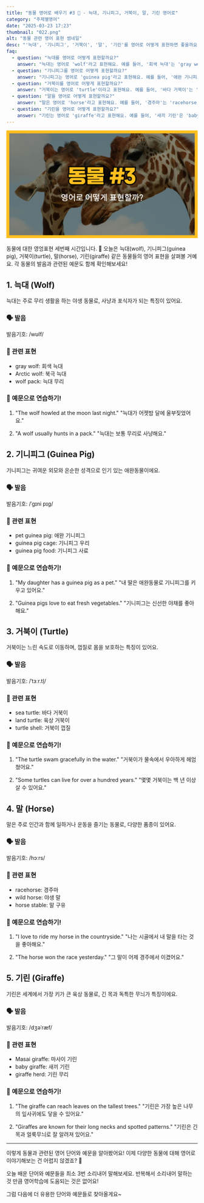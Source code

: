 ```yaml
---
title: "동물 영어로 배우기 #3 🐢 - 늑대, 기니피그, 거북이, 말, 기린 영어로"
category: "주제별영어"
date: "2025-03-23 17:23"
thumbnail: "022.png"
alt: "동물 관련 영어 표현 썸네일"
desc: "'늑대', '기니피그', '거북이', '말', '기린'를 영어로 어떻게 표현하면 좋을까요? 각 동물의 특징과 발음, 관련 표현을 알아보고 예문으로 연습해보는 시간을 가져봅시다."
faq:
  - question: "늑대를 영어로 어떻게 표현할까요?"
    answer: "늑대는 영어로 'wolf'라고 표현해요. 예를 들어, '회색 늑대'는 'gray wolf'라고 말할 수 있어요."
  - question: "기니피그를 영어로 어떻게 표현할까요?"
    answer: "기니피그는 영어로 'guinea pig'라고 표현해요. 예를 들어, '애완 기니피그'는 'pet guinea pig'라고 말할 수 있어요."
  - question: "거북이를 영어로 어떻게 표현할까요?"
    answer: "거북이는 영어로 'turtle'이라고 표현해요. 예를 들어, '바다 거북이'는 'sea turtle'이라고 말할 수 있어요."
  - question: "말을 영어로 어떻게 표현할까요?"
    answer: "말은 영어로 'horse'라고 표현해요. 예를 들어, '경주마'는 'racehorse'라고 말할 수 있어요."
  - question: "기린을 영어로 어떻게 표현할까요?"
    answer: "기린는 영어로 'giraffe'라고 표현해요. 예를 들어, '새끼 기린'은 'baby giraffe'라고 말할 수 있어요."
---
```


![동물 영어표현 #3 썸네일](./022.png)

동물에 대한 영엉표현 세번째 시간입니다. 🐾 오늘은 늑대(wolf), 기니피그(guinea pig), 거북이(turtle), 말(horse), 기린(giraffe) 같은 동물들의 영어 표현을 살펴볼 거예요. 각 동물의 발음과 관련된 예문도 함께 확인해보세요!

<script async src="https://pagead2.googlesyndication.com/pagead/js/adsbygoogle.js?client=ca-pub-1465612013356152"
     crossorigin="anonymous"></script>
<!-- engple-horizontal-ad -->

<ins class="adsbygoogle"
     style="display:block"
     data-ad-client="ca-pub-1465612013356152"
     data-ad-slot="2106896038"
     data-ad-format="auto"
     data-full-width-responsive="true"></ins>

<script>
     (adsbygoogle = window.adsbygoogle || []).push({});
</script>

## 1. 늑대 (Wolf)

늑대는 주로 무리 생활을 하는 야생 동물로, 사냥과 포식자가 되는 특징이 있어요.

### 🗣️ 발음

<span data-pronunciation="wolf">발음기호: /wʊlf/</span>

### 💭 관련 표현

- gray wolf: 회색 늑대
- Arctic wolf: 북극 늑대
- wolf pack: 늑대 무리

### 📝 예문으로 연습하기!

1. "The wolf howled at the moon last night."
   "늑대가 어젯밤 달에 울부짖었어요."

2. "A wolf usually hunts in a pack."
   "늑대는 보통 무리로 사냥해요."

## 2. 기니피그 (Guinea Pig)

기니피그는 귀여운 외모와 온순한 성격으로 인기 있는 애완동물이에요.

### 🗣️ 발음

<span data-pronunciation="guinea pig">발음기호: /ˈɡɪni pɪɡ/</span>

### 💭 관련 표현

- pet guinea pig: 애완 기니피그
- guinea pig cage: 기니피그 우리
- guinea pig food: 기니피그 사료

### 📝 예문으로 연습하기!

1. "My daughter has a guinea pig as a pet."
   "내 딸은 애완동물로 기니피그를 키우고 있어요."

2. "Guinea pigs love to eat fresh vegetables."
   "기니피그는 신선한 야채를 좋아해요."

## 3. 거북이 (Turtle)

거북이는 느린 속도로 이동하며, 껍질로 몸을 보호하는 특징이 있어요.

### 🗣️ 발음

<span data-pronunciation="turtle">발음기호: /ˈtɜːr.tl̩/</span>

### 💭 관련 표현

- sea turtle: 바다 거북이
- land turtle: 육상 거북이
- turtle shell: 거북이 껍질

### 📝 예문으로 연습하기!

1. "The turtle swam gracefully in the water."
   "거북이가 물속에서 우아하게 헤엄쳤어요."

2. "Some turtles can live for over a hundred years."
   "몇몇 거북이는 백 년 이상 살 수 있어요."

## 4. 말 (Horse)

말은 주로 인간과 함께 일하거나 운동을 즐기는 동물로, 다양한 품종이 있어요.

### 🗣️ 발음

<span data-pronunciation="horse">발음기호: /hɔːrs/</span>

### 💭 관련 표현

- racehorse: 경주마
- wild horse: 야생 말
- horse stable: 말 구유

### 📝 예문으로 연습하기!

1. "I love to ride my horse in the countryside."
   "나는 시골에서 내 말을 타는 것을 좋아해요."

2. "The horse won the race yesterday."
   "그 말이 어제 경주에서 이겼어요."

## 5. 기린 (Giraffe)

기린은 세계에서 가장 키가 큰 육상 동물로, 긴 목과 독특한 무늬가 특징이에요.

### 🗣️ 발음

<span data-pronunciation="giraffe">발음기호: /dʒəˈræf/</span>

### 💭 관련 표현

- Masai giraffe: 마사이 기린
- baby giraffe: 새끼 기린
- giraffe herd: 기린 무리

### 📝 예문으로 연습하기!

1. "The giraffe can reach leaves on the tallest trees."
   "기린은 가장 높은 나무의 잎사귀에도 닿을 수 있어요."

2. "Giraffes are known for their long necks and spotted patterns."
   "기린은 긴 목과 얼룩무늬로 잘 알려져 있어요."

---

이렇게 동물과 관련된 영어 단어와 예문을 알아봤어요! 이제 다양한 동물에 대해 영어로 이야기해보는 건 어렵지 않겠죠? 🐢

오늘 배운 단어와 예문들을 최소 3번 소리내어 말해보세요. 반복해서 소리내어 말하는 것 만큼 영어학습에 도움되는 것은 없어요!

그럼 다음에 더 유용한 단어와 예문들로 찾아올게요~
